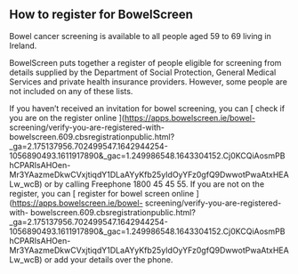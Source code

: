 ##  How to register for BowelScreen

Bowel cancer screening is available to all people aged 59 to 69 living in
Ireland.

BowelScreen puts together a register of people eligible for screening from
details supplied by the Department of Social Protection, General Medical
Services and private health insurance providers. However, some people are not
included on any of these lists.

If you haven’t received an invitation for bowel screening, you can [ check if
you are on the register online ](https://apps.bowelscreen.ie/bowel-
screening/verify-you-are-registered-with-
bowelscreen.609.cbsregistrationpublic.html?_ga=2.175137956.702499547.1642944254-1056890493.1611917890&_gac=1.249986548.1643304152.Cj0KCQiAosmPBhCPARIsAHOen-
Mr3YAazmeDkwCVxjtiqdY1DLaAYyKfb25yIdOyYFz0gfQ9DwwotPwaAtxHEALw_wcB) or by
calling Freephone 1800 45 45 55. If you are not on the register, you can [
register for bowel screen online ](https://apps.bowelscreen.ie/bowel-
screening/verify-you-are-registered-with-
bowelscreen.609.cbsregistrationpublic.html?_ga=2.175137956.702499547.1642944254-1056890493.1611917890&_gac=1.249986548.1643304152.Cj0KCQiAosmPBhCPARIsAHOen-
Mr3YAazmeDkwCVxjtiqdY1DLaAYyKfb25yIdOyYFz0gfQ9DwwotPwaAtxHEALw_wcB) or add
your details over the phone.
